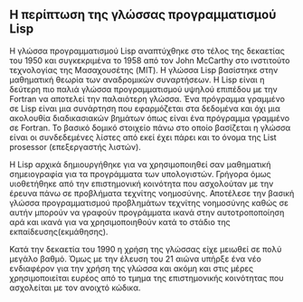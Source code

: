 ## Η περίπτωση της γλώσσας προγραμματισμού Lisp

Η γλώσσα προγραμματισμού Lisp αναπτύχθηκε στο τέλος της δεκαετίας του 1950 και συγκεκριμένα το 1958 από τον John McCarthy στο ινστιτούτο τεχνολογίας της Μασαχουσέτης (MIT). Η γλώσσα Lisp βασίστηκε στην μαθηματική θεωρία των αναδρομικών συναρτήσεων. Η Lisp είναι η δεύτερη πιο παλιά γλώσσα προγραμματισμού υψηλού επιπέδου με την Fortran να αποτελεί την παλαιότερη γλώσσα. Ένα πρόγραμμα γραμμένο σε Lisp είναι μια συνάρτηση που  εφαρμόζεται στα δεδομένα και όχι μια ακολουθία  διαδικασιακών βημάτων όπως είναι ένα πρόγραμμα γραμμένο σε Fortran. Το βασικό δομικό στοιχείο πάνω στο οποίο βασίζεται η γλώσσα είναι οι συνδεδεμένες λίστες από εκεί έχει πάρει και το όνομα της  List prosessor (επεξεργαστής λιστών).

Η Lisp αρχικά δημιουργήθηκε για να χρησιμοποιηθεί σαν μαθηματική σημειογραφία για τα προγράμματα των υπολογιστών. Γρήγορα όμως υιοθετήθηκε από την επιστημονική κοινότητα που ασχολούταν με την έρευνα πάνω σε προβλήματα τεχνίτης νοημοσύνης. Αποτέλεσε την βασική γλώσσα προγραμματισμού προβλημάτων τεχνίτης νοημοσύνης καθώς σε αυτήν μπορούν να γραφούν προγράμματα ικανά  στην αυτοτροποποίηση αρά και ικανά για να χρησιμοποιηθούν κατά το στάδιο της εκπαίδευσης(εκμάθησης).

Κατά την δεκαετία  του 1990 η χρήση της γλώσσας είχε μειωθεί σε πολύ μεγάλο βαθμό. Όμως με την έλευση του 21 αιώνα υπήρξε ένα νέο ενδιαφέρον για την χρήση της γλώσσα και ακόμη και στις μέρες χρησιμοποιείται ευρέος από το τμημα της επιστημονικής κοινότητας που ασχολείται με τον ανοιχτό κώδικα.
